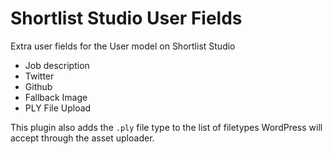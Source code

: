 # Shortlist Studio User Fields

Extra user fields for the User model on Shortlist Studio

 - Job description
 - Twitter
 - Github
 - Fallback Image
 - PLY File Upload

This plugin also adds the `.ply` file type to the list of filetypes WordPress will accept through the asset uploader.
